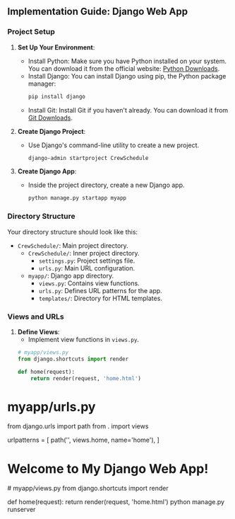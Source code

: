 ## Implementation Guide: Django Web App

### Project Setup


1. **Set Up Your Environment**:
   - Install Python: Make sure you have Python installed on your system. You can download it from the official website: [Python Downloads](https://www.python.org/downloads/).
   - Install Django: You can install Django using pip, the Python package manager:
     ```bash
     pip install django
     ```
   - Install Git: Install Git if you haven't already. You can download it from [Git Downloads](https://git-scm.com/downloads).

2. **Create Django Project**:
   - Use Django's command-line utility to create a new project.
     ```bash
     django-admin startproject CrewSchedule
     ```

3. **Create Django App**:
   - Inside the project directory, create a new Django app.
     ```bash
     python manage.py startapp myapp
     ```

### Directory Structure

Your directory structure should look like this:


- `CrewSchedule/`: Main project directory.
  - `CrewSchedule/`: Inner project directory.
    - `settings.py`: Project settings file.
    - `urls.py`: Main URL configuration.
  - `myapp/`: Django app directory.
    - `views.py`: Contains view functions.
    - `urls.py`: Defines URL patterns for the app.
    - `templates/`: Directory for HTML templates.
  

### Views and URLs

1. **Define Views**:
   - Implement view functions in `views.py`.
   ```python
   # myapp/views.py
   from django.shortcuts import render

   def home(request):
       return render(request, 'home.html')
# myapp/urls.py
from django.urls import path
from . import views

urlpatterns = [
    path('', views.home, name='home'),
]
<!-- myapp/templates/home.html -->
<!DOCTYPE html>
<html lang="en">
<head>
    <meta charset="UTF-8">
    <meta name="viewport" content="width=device-width, initial-scale=1.0">
    <title>Home Page</title>
</head>
<body>
    <h1>Welcome to My Django Web App!</h1>
    <!-- Add more HTML content as needed -->
</body>
</html>
# myapp/views.py
from django.shortcuts import render

def home(request):
    return render(request, 'home.html')
python manage.py runserver
